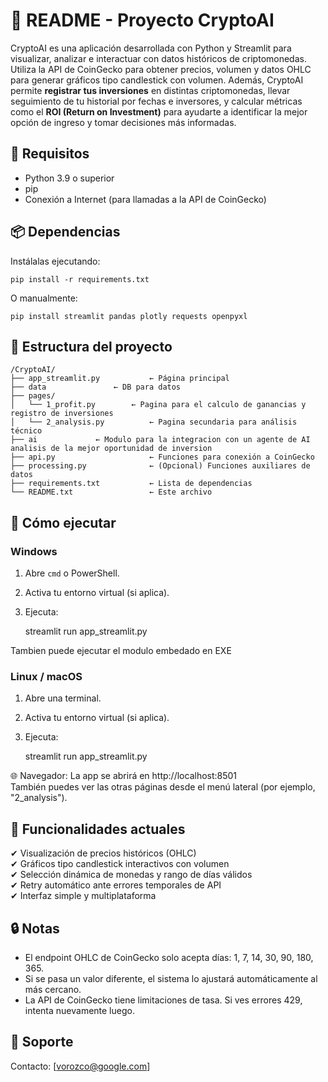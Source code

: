 
📁 README - Proyecto CryptoAI
=============================

CryptoAI es una aplicación desarrollada con Python y Streamlit para visualizar, analizar e interactuar con datos históricos de criptomonedas. Utiliza la API de CoinGecko para obtener precios, volumen y datos OHLC para generar gráficos tipo candlestick con volumen.
Además, CryptoAI permite **registrar tus inversiones** en distintas criptomonedas, llevar seguimiento de tu historial por fechas e inversores, y calcular métricas como el **ROI (Return on Investment)** para ayudarte a identificar la mejor opción de ingreso y tomar decisiones más informadas.

🔧 Requisitos
------------
- Python 3.9 o superior
- pip
- Conexión a Internet (para llamadas a la API de CoinGecko)

📦 Dependencias
--------------
Instálalas ejecutando:

    pip install -r requirements.txt

O manualmente:

    pip install streamlit pandas plotly requests openpyxl

📂 Estructura del proyecto
--------------------------
    /CryptoAI/
    ├── app_streamlit.py           ← Página principal
    ├── data			   ← DB para datos		
    ├── pages/
    │   └── 1_profit.py		   ← Pagina para el calculo de ganancias y registro de inversiones 		
    │   └── 2_analysis.py          ← Pagina secundaria para análisis técnico
    ├── ai			   ← Modulo para la integracion con un agente de AI analisis de la mejor oportunidad de inversion
    ├── api.py                     ← Funciones para conexión a CoinGecko
    ├── processing.py              ← (Opcional) Funciones auxiliares de datos
    ├── requirements.txt           ← Lista de dependencias
    └── README.txt                 ← Este archivo

🚀 Cómo ejecutar
----------------

### Windows
1. Abre `cmd` o PowerShell.
2. Activa tu entorno virtual (si aplica).
3. Ejecuta:

    streamlit run app_streamlit.py

Tambien puede ejecutar el modulo embedado en EXE


### Linux / macOS
1. Abre una terminal.
2. Activa tu entorno virtual (si aplica).
3. Ejecuta:

    streamlit run app_streamlit.py

🌐 Navegador:
La app se abrirá en http://localhost:8501  
También puedes ver las otras páginas desde el menú lateral (por ejemplo, "2_analysis").

🧠 Funcionalidades actuales
---------------------------
✔ Visualización de precios históricos (OHLC)  
✔ Gráficos tipo candlestick interactivos con volumen  
✔ Selección dinámica de monedas y rango de días válidos  
✔ Retry automático ante errores temporales de API  
✔ Interfaz simple y multiplataforma

🔒 Notas
--------
- El endpoint OHLC de CoinGecko solo acepta días: 1, 7, 14, 30, 90, 180, 365.
- Si se pasa un valor diferente, el sistema lo ajustará automáticamente al más cercano.
- La API de CoinGecko tiene limitaciones de tasa. Si ves errores 429, intenta nuevamente luego.

📧 Soporte
----------
Contacto: [vorozco@google.com]
